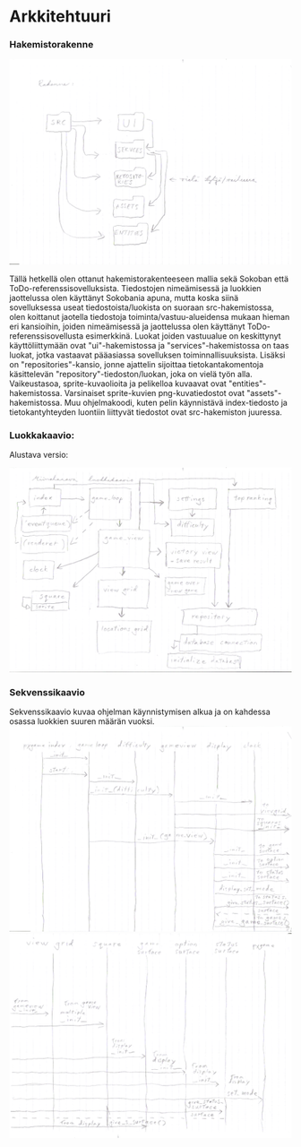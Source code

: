 # Arkkitehtuuri

### Hakemistorakenne

![hakemistorakenne](./kuvat/ot_harjoitustyo_hakemistorakenne.png)

Tällä hetkellä olen ottanut hakemistorakenteeseen mallia sekä Sokoban että ToDo-referenssisovelluksista. Tiedostojen nimeämisessä ja luokkien jaottelussa olen käyttänyt Sokobania apuna, mutta koska siinä sovelluksessa useat tiedostoista/luokista on suoraan src-hakemistossa, olen koittanut jaotella tiedostoja toiminta/vastuu-alueidensa mukaan hieman eri kansioihin, joiden nimeämisessä ja jaottelussa olen käyttänyt ToDo-referenssisovellusta esimerkkinä. Luokat joiden vastuualue on keskittynyt käyttöliittymään ovat "ui"-hakemistossa ja "services"-hakemistossa on taas luokat, jotka vastaavat pääasiassa sovelluksen toiminnallisuuksista. Lisäksi on "repositories"-kansio, jonne ajattelin sijoittaa tietokantakomentoja käsittelevän "repository"-tiedoston/luokan, joka on vielä työn alla.  Vaikeustasoa, sprite-kuvaolioita ja pelikelloa kuvaavat ovat "entities"-hakemistossa. Varsinaiset sprite-kuvien png-kuvatiedostot ovat "assets"-hakemistossa. Muu ohjelmakoodi, kuten pelin käynnistävä index-tiedosto ja tietokantyhteyden luontiin liittyvät tiedostot ovat src-hakemiston juuressa.

### Luokkakaavio: 
Alustava versio:

![luokkakaavio](./kuvat/luokkakaavio_ot_harjoitustyo.png)

### Sekvenssikaavio
Sekvenssikaavio kuvaa ohjelman käynnistymisen alkua ja on kahdessa osassa luokkien suuren määrän vuoksi.
![Sekvenssikaavio1](./kuvat/sekvenssikaavio_ot_harjoitustyo_viikko5_1.png)
![Sekvenssikaavio2](./kuvat/sekvenssikaavio_ot_harjoitustyo_viikko5_2.png)

